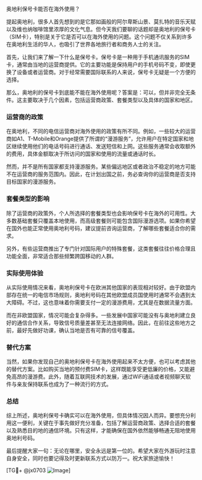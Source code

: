 奥地利保号卡能否在海外使用？

提起奥地利，很多人首先想到的是它那如画般的阿尔卑斯山景、莫扎特的音乐天赋以及维也纳咖啡馆里浓厚的文化气息。但今天我们要聊的话题却是奥地利的保号卡（SIM卡），特别是关于它是否可以在海外使用的问题。这个问题不仅关系到许多在奥地利生活的华人，也吸引了世界各地旅行者和商务人士的关注。

首先，让我们来了解一下什么是保号卡。保号卡是一种用于手机通讯服务的SIM卡，通常由当地的运营商提供。它的主要功能是保持用户的手机号码不变，即使更换了设备或者运营商。对于经常需要国际联系的人来说，保号卡无疑是一个方便的选择。

那么，奥地利的保号卡到底能不能在海外使用呢？答案是：可以，但并非完全无条件。这主要取决于几个因素，包括运营商政策、套餐类型以及具体的国家和地区。

### 运营商的政策

在奥地利，不同的电信运营商对海外使用的政策有所不同。例如，一些较大的运营商如A1、T-Mobile和Orange提供了所谓的“漫游服务”，允许用户在特定国家和地区继续使用他们的电话号码进行通话、发送短信和上网。这些服务通常会收取额外的费用，具体金额取决于所访问的国家和使用的流量或通话时长。

然而，并不是所有国家都支持漫游服务。某些偏远地区或者政治不稳定的地方可能不在运营商的服务范围内。因此，在计划出国之前，务必查询你的运营商是否支持目标国家的漫游服务。

### 套餐类型的影响

除了运营商的政策外，个人所选择的套餐类型也会影响保号卡在海外的可用性。大多数基础套餐只覆盖本地使用，而高级套餐则可能包含国际漫游选项。如果你希望在国外也能正常使用奥地利号码，建议提前咨询运营商，了解哪些套餐适合你的需求。

另外，有些运营商推出了专门针对国际用户的特殊套餐，这类套餐往往价格合理且功能全面，非常适合那些频繁跨国移动的人群。

### 实际使用体验

从实际使用情况来看，奥地利保号卡在欧洲其他国家的表现相对较好。由于欧盟内部存在统一的电信市场规则，奥地利号码在其他欧盟成员国使用时通常不会遇到太大障碍。不过，这也意味着你需要支付一定的漫游费用，尤其是在数据流量方面。

而在非欧盟国家，情况可能会复杂得多。一些发展中国家可能没有与奥地利建立良好的通信合作关系，导致信号质量差甚至无法连接网络。因此，在前往这些地方之前，最好先做好功课，确认当地是否有可靠的信号覆盖。

### 替代方案

当然，如果你发现自己的奥地利保号卡在海外使用起来不太方便，也可以考虑其他的替代方案。比如购买当地的预付费SIM卡，这样既能享受更低廉的价格，又能避免高昂的漫游费。此外，随着互联网技术的发展，通过WiFi通话或者视频聊天软件与亲友保持联系也成为了一种流行的方式。

### 总结

综上所述，奥地利保号卡确实可以在海外使用，但具体情况因人而异。要想充分利用这一便利，关键在于事先做好充分准备，包括了解运营商政策、选择合适的套餐以及熟悉目的地的通信环境。只有这样，才能确保在国外依然能够畅通无阻地使用奥地利号码。

最后提醒大家一句：无论在哪里，安全永远是第一位的。希望大家在外游玩时注意自身安全，同时也要记得及时更新联系方式以防万一。祝大家旅途愉快！

[TG💪+ @jx0703 ![Image](https://github.com/user-attachments/assets/dbca1d08-cadb-493c-b0ec-ad6f7a83f270)]